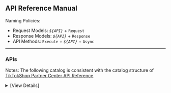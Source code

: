 ﻿## API Reference Manual

Naming Policies:

-   Request Models: _`${API}`_ + `Request`
-   Response Models: _`${API}`_ + `Response`
-   API Methods: `Execute` + _`${API}`_ + `Async`

---

### APIs

Notes: The following catalog is consistent with the catalog structure of [TikTokShop Partner Center API Reference](https://partner.tiktokshop.com/docv2/page/6632a7434585a502e1cb5591).

<details>

<summary>[View Details]</summary>

-   Authentication
    -   Get Access Token: `AuthGetToken`
    -   Refresh Access Token: `AuthRefreshToken`
-   Authorization
    -   Get Authorized Category Assets: `AuthorizationGetCategoryAssets`
    -   Get Authorized Shops: `AuthorizationGetShops`
-   Event
    -   Get Shop Webhooks: `EventGetWebhooks`
    -   Update Shop Webhook: `EventUpdateWebhook`
    -   Delete Shop Webhook: `EventDeleteWebhook`
-   Seller
    -   Get Seller Permissions: `SellerGetPermissions`
    -   Get Active Shops: `SellerGetShops`
-   Products
    -   Check Listing Prerequisites: `ProductGetPrerequisites`
    -   Get Categories: `ProductGetCategories`
    -   Recommend Categories: `ProductRecommendCategories`
    -   Get Category Rules: `ProductGetCategoryRules`
    -   Get Attributes: `ProductGetCategoryAttributes`
    -   Get Brands: `ProductGetBrands`
    -   Create Custom Brands: `ProductCreateBrand`
    -   Check Product Listing: `ProductCreateProductListingCheck`
    -   Upload Product Image: `ProductUploadImage`
    -   Upload Product File: `ProductUploadFile`
    -   Search Size Charts: `ProductSearchSizeCharts`
    -   Create Product: `ProductCreateProduct`
    -   Partial Edit Product: `ProductUpdateProductPartial`
    -   Edit Product: `ProductUpdateProduct`
    -   Activate Products: `ProductActivateProducts`
    -   Deactivate Products: `ProductDeactivateProducts`
    -   Delete Products: `ProductDeleteProducts`
    -   Recover Products: `ProductRecoverProducts`
    -   Get Product: `ProductGetProductDetail`
    -   Search Products: `ProductSearchProducts`
    -   Update Price: `ProductUpdateProductPrice`
    -   Update Inventory: `ProductUpdateProductInventory`
    -   Inventory Search: `ProductGetInventories`
    -   Product Information Issue Diagnosis: `ProductGetProductDiagnoses`
    -   Get Products SEO Words: `ProductGetProductSEOWords`
    -   Get Recommended Product Title And Description: `ProductGetProductSuggestions`
    -   Optimized Images: `ProductOptimizeImages`
    -   Get Global Categories: `ProductGetGlobalCategories`
    -   Recommend Global Categories: `ProductRecommendGlobalCategories`
    -   Get Global Category Rules: `ProductGetGlobalCategoryRules`
    -   Get Global Attributes: `ProductGetGlobalCategoryAttributes`
    -   Create Global Product: `ProductCreateGlobalProduct`
    -   Publish Global Product: `ProductPublishGlobalProduct`
    -   Edit Global Product: `ProductUpdateGlobalProduct`
    -   Delete Global Products: `ProductDeleteGlobalProducts`
    -   Get Global Product: `ProductGetGlobalProductDetail`
    -   Search Global Products: `ProductSearchGlobalProducts`
    -   Update Global Inventory: `ProductUpdateGlobalProductInventory`
    -   Create Category Upgrade Task: `ProductCreateProductCategoryUpgradeTask`
    -   Listing Schemas: `ProductGetListingSchemas`
-   Promotion
    -   Create Activity: `PromotionCreateActivity`
    -   Update Activity: `PromotionUpdateActivity`
    -   Deactivate Activity: `PromotionDeactivateActivity`
    -   Get Activity: `PromotionGetActivityDetail`
    -   Search Activities: `PromotionSearchActivities`
    -   Update Activity Product: `PromotionUpdateActivityProducts`
    -   Remove Activity Product: `PromotionDeleteActivityProducts`
-   Orders
    -   Get Order List: `OrderSearchOrders`
    -   Get Order Detail: `OrderBatchGetOrderDetail`
-   Fulfillment
    -   Get Order Split Attributes: `FulfillmentGetOrderSplitAttributes`
    -   Split Orders: `FulfillmentSplitOrder`
    -   Get Eligible Shipping Service: `FulfillmentSearchOrderShippingServices`
    -   Create First Mile Bundle: `FulfillmentCreateBundle`
    -   Create Packages: `FulfillmentCreatePackage`
    -   Search Package: `FulfillmentSearchPackages`
    -   Search Combinable Packages: `FulfillmentSearchCombinablePackages`
    -   Combine Package: `FulfillmentCombinePackage`
    -   Uncombine Packages: `FulfillmentUncombinePackage`
    -   Get Package Handover Time Slots: `FulfillmentGetPackageHandoverTimeSlots`
    -   Ship Package: `FulfillmentShipPackage`
    -   Batch Ship Packages: `FulfillmentBatchShipPackages`
    -   Mark Package As Shipped: `FulfillmentUpdateOrderPackages`
    -   Get Package Shipping Document: `FulfillmentGetPackageShippingDocuments`
    -   Get Package Detail: `FulfillmentGetPackageDetail`
    -   Get Tracking: `FulfillmentGetOrderTracking`
    -   Update Shipping Info: `FulfillmentUpdateOrderShippingInfo`
    -   Update Package Shipping Info: `FulfillmentUpdatePackageShippingInfo`
    -   Fulfillment Upload Delivery File: `FulfillmentUploadFile`
    -   Fulfillment Upload Delivery Image: `FulfillmentUploadImage`
    -   Update Package Delivery Status: `FulfillmentBatchUpdatePackagesDeliveryStatus`
-   Logistics
    -   Get Warehouse List: `LogisticsGetWarehouses`
    -   Get Global Seller Warehouse: `LogisticsGetGlobalWarehouses`
    -   Get Warehouse Delivery Options: `LogisticsGetWarehouseDeliveryOptions`
    -   Get Shipping Providers: `LogisticsGetDeliveryOptionShippingProviders`
-   Return and Refund
    -   Get Aftersale Eligibility: `ReturnRefundGetOrderAftersaleEligibility`
    -   Get Reject Reasons: `ReturnRefundGetRejectReasons`
    -   Create Return: `ReturnRefundCreateReturn`
    -   Approve Return: `ReturnRefundApproveReturn`
    -   Reject Return: `ReturnRefundRejectReturn`
    -   Search Returns: `ReturnRefundSearchReturns`
    -   Get Return Records: `ReturnRefundGetReturnRecords`
    -   Cancel Order: `ReturnRefundCreateCancellation`
    -   Approve Cancellation: `ReturnRefundApproveCancellation`
    -   Reject Cancellation: `ReturnRefundRejectCancellation`
    -   Search Cancellations: `ReturnRefundSearchCancellations`
    -   Calculate Refund: `ReturnRefundCalculateRefund`
-   Finance
    -   Get Statements: `FinanceGetStatements`
    -   Get Statement Transactions: `FinanceGetStatementTransactions`
    -   Get Order Statement Transactions: `FinanceGetOrderStatementTransactions`
    -   Get Payments: `FinanceGetPayments`
    -   Get Withdrawals: `FinanceGetWithdrawals`
-   Customer Service
    -   Create Conversation: `CustomerServiceCreateConversation`
    -   Get Conversations: `CustomerServiceGetConversations`
    -   Get Conversation Messages: `CustomerServiceGetConversationMessages`
    -   Upload Buyer Messages Image: `CustomerServiceUploadImage`
    -   Send Message: `CustomerServiceCreateConversationMessage`
    -   Read Message: `CustomerServiceReadConversationMessage`
    -   Get Agent Settings: `CustomerServiceGetAgentSettings`
    -   Update Agent Settings: `CustomerServiceUpdateAgentSettings`
    -   Get Customer Service Performance: `CustomerServiceGetPerformance`
-   Supply Chain
    -   Confirm Package Shipment: `SupplyChainSyncPackages`

</details>
